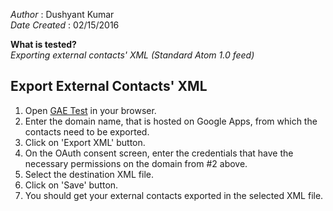 _Author_        : Dushyant Kumar  
_Date Created_  : 02/15/2016  

**What is tested?**  
_Exporting external contacts' XML (Standard Atom 1.0 feed)_

Export External Contacts' XML
-----

1. Open [GAE Test](http://www.gae-test1.com/) in your browser.
2. Enter the domain name, that is hosted on Google Apps, from which the contacts need to be exported.
3. Click on 'Export XML' button.
4. On the OAuth consent screen, enter the credentials that have the necessary permissions on the domain from #2 above.
5. Select the destination XML file.
6. Click on 'Save' button.
7. You should get your external contacts exported in the selected XML file.
